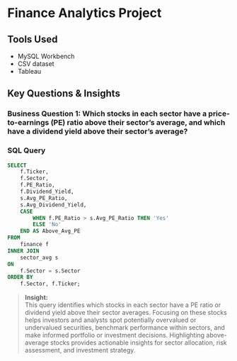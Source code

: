 # Finance Analytics Project

## Tools Used
- MySQL Workbench
- CSV dataset
- Tableau

## Key Questions & Insights

### Business Question 1: Which stocks in each sector have a price-to-earnings (PE) ratio above their sector’s average, and which have a dividend yield above their sector’s average?

### SQL Query
```sql
SELECT 
    f.Ticker,
    f.Sector,
    f.PE_Ratio,
    f.Dividend_Yield,
    s.Avg_PE_Ratio,
    s.Avg_Dividend_Yield,
    CASE 
        WHEN f.PE_Ratio > s.Avg_PE_Ratio THEN 'Yes'
        ELSE 'No'
    END AS Above_Avg_PE
FROM 
    finance f
INNER JOIN 
    sector_avg s
ON 
    f.Sector = s.Sector
ORDER BY 
    f.Sector, f.Ticker;
```

> **Insight:**  
> This query identifies which stocks in each sector have a PE ratio or dividend yield above their sector averages. Focusing on these stocks helps investors and analysts spot potentially overvalued or undervalued securities, benchmark performance within sectors, and make informed portfolio or investment decisions. Highlighting above-average stocks provides actionable insights for sector allocation, risk assessment, and investment strategy.
